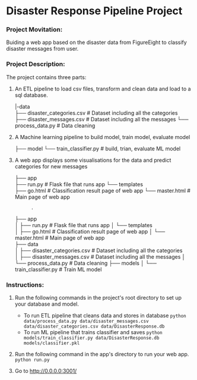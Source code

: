 # Disaster Response Pipeline Project
### Project Movitation:
Buiding a web app based on the disaster data from FigureEight to classify disaster messages from user. 
### Project Description:
The project contains three parts:
1. An ETL pipeline to load csv files, transform and clean data and load to a sql database.
   
     |-data                   
       ├── disaster_categories.csv          # Dataset including all the categories  
       ├── disaster_messages.csv            # Dataset including all the messages
       └── process_data.py                  # Data cleaning
2. A Machine learning pipeline to build model, train model, evaluate model   
    
 
    ├── model
        └── train_classifier.py              #  build, trian, evaluate ML model       
   
3. A web app displays some visualisations for the data and predict categories for new messages    
            
    ├── app     
        ├── run.py                           # Flask file that runs app
        └── templates   
            ├── go.html                      # Classification result page of web app
            └── master.html                  # Main page of web app  
            
            
            
            
             .
    ├── app     
    │   ├── run.py                           # Flask file that runs app
    │   └── templates   
    │       ├── go.html                      # Classification result page of web app
    │       └── master.html                  # Main page of web app    
    ├── data                   
    │   ├── disaster_categories.csv          # Dataset including all the categories  
    │   ├── disaster_messages.csv            # Dataset including all the messages
    │   └── process_data.py                  # Data cleaning
    ├── models
    │   └── train_classifier.py              # Train ML model   
### Instructions:
1. Run the following commands in the project's root directory to set up your database and model.

    - To run ETL pipeline that cleans data and stores in database
        `python data/process_data.py data/disaster_messages.csv data/disaster_categories.csv data/DisasterResponse.db`
    - To run ML pipeline that trains classifier and saves
        `python models/train_classifier.py data/DisasterResponse.db models/classifier.pkl`

2. Run the following command in the app's directory to run your web app.
    `python run.py`

3. Go to http://0.0.0.0:3001/
